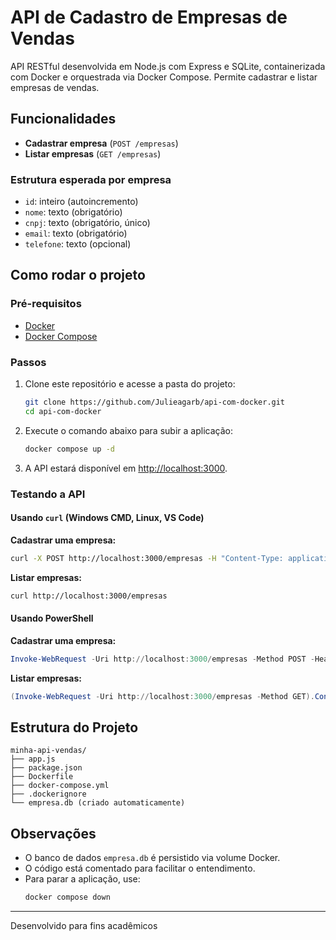 # API de Cadastro de Empresas de Vendas

API RESTful desenvolvida em Node.js com Express e SQLite, containerizada com Docker e orquestrada via Docker Compose. Permite cadastrar e listar empresas de vendas.

## Funcionalidades

- **Cadastrar empresa** (`POST /empresas`)
- **Listar empresas** (`GET /empresas`)

### Estrutura esperada por empresa

- `id`: inteiro (autoincremento)
- `nome`: texto (obrigatório)
- `cnpj`: texto (obrigatório, único)
- `email`: texto (obrigatório)
- `telefone`: texto (opcional)

## Como rodar o projeto

### Pré-requisitos

- [Docker](https://www.docker.com/)
- [Docker Compose](https://docs.docker.com/compose/)

### Passos

1. Clone este repositório e acesse a pasta do projeto:
   ```sh
   git clone https://github.com/Julieagarb/api-com-docker.git
   cd api-com-docker
   ```
2. Execute o comando abaixo para subir a aplicação:
   ```sh
   docker compose up -d
   ```
3. A API estará disponível em [http://localhost:3000](http://localhost:3000).

### Testando a API

#### Usando `curl` (Windows CMD, Linux, VS Code)

**Cadastrar uma empresa:**
```sh
curl -X POST http://localhost:3000/empresas -H "Content-Type: application/json" -d "{\"nome\":\"Loja XYZ\", \"cnpj\":\"12345678000100\", \"email\":\"contato@xyz.com\", \"telefone\":\"(11) 90000-0000\"}"
```

**Listar empresas:**
```sh
curl http://localhost:3000/empresas
```

#### Usando PowerShell

**Cadastrar uma empresa:**
```powershell
Invoke-WebRequest -Uri http://localhost:3000/empresas -Method POST -Headers @{ "Content-Type" = "application/json" } -Body '{"nome":"Loja XYZ", "cnpj":"12345678000100", "email":"contato@xyz.com", "telefone":"(11) 90000-0000"}'
```

**Listar empresas:**
```powershell
(Invoke-WebRequest -Uri http://localhost:3000/empresas -Method GET).Content
```

## Estrutura do Projeto

```
minha-api-vendas/
├── app.js
├── package.json
├── Dockerfile
├── docker-compose.yml
├── .dockerignore
└── empresa.db (criado automaticamente)
```

## Observações

- O banco de dados `empresa.db` é persistido via volume Docker.
- O código está comentado para facilitar o entendimento.
- Para parar a aplicação, use:
  ```sh
  docker compose down
  ```

---

Desenvolvido para fins acadêmicos